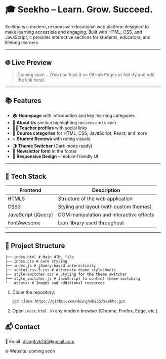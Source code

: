 # 🎓 Seekho – Learn. Grow. Succeed.

Seekho is a modern, responsive educational web platform designed to make learning accessible and engaging. Built with HTML, CSS, and JavaScript, it provides interactive sections for students, educators, and lifelong learners.

---

## 🌐 Live Preview

> Coming soon… (You can host it on GitHub Pages or Netlify and add the link here)

---

## 📚 Features

- 🏠 **Homepage** with introduction and key learning categories
- 👤 **About Us** section highlighting mission and vision
- 👩‍🏫 **Teacher profiles** with social links
- 📘 **Course categories** for HTML, CSS, JavaScript, React, and more
- ⭐ **Student Reviews** with rating visuals
- 🌗 **Theme Switcher** (Dark mode ready)
- 📨 **Newsletter form** in the footer
- 📱 **Responsive Design** – mobile-friendly UI

---

## 🚀 Tech Stack

| Frontend     | Description                        |
|--------------|------------------------------------|
| HTML5        | Structure of the web application   |
| CSS3         | Styling and layout (with custom themes) |
| JavaScript (jQuery) | DOM manipulation and interactive effects |
| FontAwesome  | Icon library used throughout       |

---

## 📁 Project Structure

```Seekho/
├── index.html # Main HTML file
├── index.css # Core styling
├── index.js # jQuery-based interactivity
├── scolo1.css–5.css # Alternate theme stylesheets
├── style-switcher.css # Styling for the theme switcher
├── style_switcher.js # JavaScript to control theme switching
└── assets/ # Images and additional resources
```

1. Clone the repository:
   ```bash
   git clone https://github.com/dsinghvk235/Seekho.git
   ```
2. Open ```index.html ``` in any modern browser (Chrome, Firefox, Edge, etc.)

## 📬 Contact
📧 Email: dsinghvk235@gmail.com

🌐 Website: coming soon
